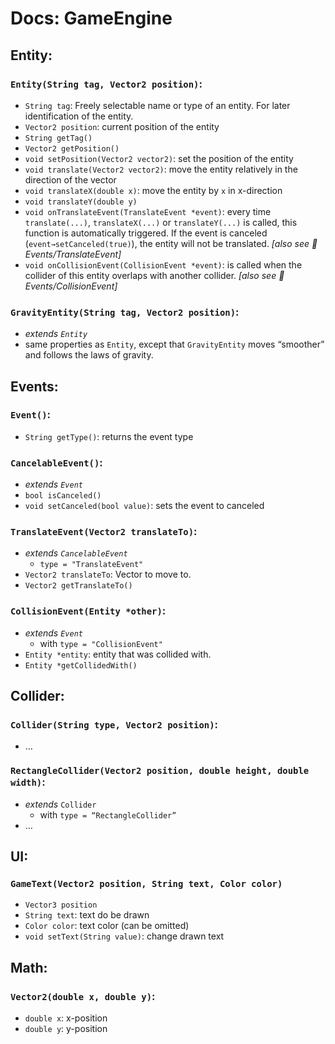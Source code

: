 # Docs: GameEngine

## Entity:

### `Entity(String tag, Vector2 position)`:

- `String tag`: Freely selectable name or type of an entity. For later identification of the entity.
- `Vector2 position`: current position of the entity
- `String getTag()`
- `Vector2 getPosition()`
- `void setPosition(Vector2 vector2)`: set the position of the entity
- `void translate(Vector2 vector2)`: move the entity relatively in the direction of the vector
- `void translateX(double x)`: move the entity by `x` in x-direction
- `void translateY(double y)`
- `void onTranslateEvent(TranslateEvent *event)`: every time `translate(...)`, `translateX(...)` or `translateY(...)` is called, this function is automatically triggered. If the event is canceled (`event→setCanceled(true)`), the entity will not be translated. *[also see 🔗 Events/TranslateEvent]*
- `void onCollisionEvent(CollisionEvent *event)`: is called when the collider of this entity overlaps with another collider. *[also see 🔗 Events/CollisionEvent]*

### `GravityEntity(String tag, Vector2 position)`:

- *extends `Entity`*
- same properties as `Entity`, except that `GravityEntity` moves “smoother” and follows the laws of gravity.

## Events:

### `Event()`:

- `String getType()`: returns the event type

### `CancelableEvent()`:

- *extends `Event`*
- `bool isCanceled()`
- `void setCanceled(bool value)`: sets the event to canceled

### `TranslateEvent(Vector2 translateTo)`:

- *extends `CancelableEvent`*
  - `type = "TranslateEvent"`
- `Vector2 translateTo`: Vector to move to.
- `Vector2 getTranslateTo()`

### `CollisionEvent(Entity *other)`:

- *extends `Event`*
  - with `type = "CollisionEvent"`
- `Entity *entity`: entity that was collided with.
- `Entity *getCollidedWith()`

## Collider:

### `Collider(String type, Vector2 position)`:

- …

### `RectangleCollider(Vector2 position, double height, double width)`:

- *extends* `Collider`
  - with `type = “RectangleCollider”`
- …

## UI:

### `GameText(Vector2 position, String text, Color color)`

- `Vector3 position`
- `String text`: text do be drawn
- `Color color`: text color (can be omitted)
- `void setText(String value)`: change drawn text

## Math:

### `Vector2(double x, double y)`:

- `double x`: x-position
- `double y`: y-position